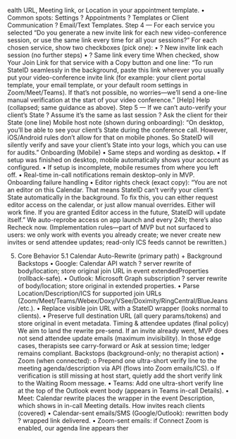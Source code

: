 ﻿ealth URL, Meeting link, or Location in your appointment template.
• Common spots: Settings ? Appointments ? Templates or Client Communication ? Email/Text Templates.
Step 4 — For each service you selected
“Do you generate a new invite link for each new video-conference session, or use the same link every time for all your sessions?”
For each chosen service, show two checkboxes (pick one):
• ? New invite link each session (no further steps)
• ? Same link every time
When checked, show Your Join Link for that service with a Copy button and one line:
“To run StateID seamlessly in the background, paste this link wherever you usually put your video-conference invite link (for example: your client portal template, your email template, or your default room settings in Zoom/Meet/Teams). If that’s not possible, no worries—we’ll send a one-line manual verification at the start of your video conference.” [Help]
Help (collapsed; same guidance as above).
Step 5 — If we can’t auto-verify your client’s State
? Assume it’s the same as last session
? Ask the client for their State (one line)
Mobile host note (shown during onboarding):
“On desktop, you’ll be able to see your client’s State during the conference call. However, iOS/Android rules don’t allow for that on mobile phones. So StateID will silently verify and save your client’s State into your logs, which you can use for audits.”
Onboarding (Mobile)
• Same steps and wording as desktop.
• If setup was finished on desktop, mobile automatically shows your account as configured.
• If setup is incomplete, mobile resumes from where you left off.
• Real-time in-call notifications remain desktop-only in MVP.
Onboarding failure handling
• Editor rights check (exact copy):
“You are not an editor on this Calendar. That means StateID can’t verify your client’s State automatically in the background. To fix this, you can either request editor access on the calendar, or just allow manual overrides. Either will work fine. If you are granted Editor access in the future, StateID will update itself.”
We auto-reprobe access on app launch and every 24h; there’s also Recheck now.
(Implementation rules—part of MVP but not surfaced to users: we only work with events you already create; we never create new invites or send attendee updates; read-only ICS feeds cannot be rewritten.)

5. Core Behavior
5.1 Calendar Auto-Rewrite (primary path) + Background Backstops
• Google: Calendar API watch ? server rewrite of body/location; store original join URL in event extendedProperties (rollback-safe).
• Outlook: Microsoft Graph subscription ? server rewrite of body/location; store original in extended properties.
• Parse Location/Description/ICS for supported join URLs (Zoom/Meet/Teams/Webex/Doxy/VSee/Doximity/RingCentral/BlueJeans/etc.).
• Replace visible join URL with a StateID wrapper (looks normal to clients).
• Preserve full destination URL (all query params/tokens) and store original in event metadata.
Timing & attendee updates (final policy)
We aim to land the rewrite pre-send. If an invite already went, MVP does not send attendee update emails (maximum invisibility). In those edge cases, therapists see carry-forward or Ask at session time; ledger remains compliant.
Backstops (background-only; no therapist action)
• Zoom (when connected):
o Prepend one ultra-short verify line to the meeting agenda/description via API (flows into Zoom emails/ICS).
o If verification is still missing at host start, quietly add the short verify link to the Waiting Room message.
• Teams: Add one ultra-short verify line at the top of the Outlook event body (appears in Teams in-call Details).
• Meet: Calendar rewrite places the wrapper in the event Description, which shows in in-call Meeting details.
How invites reach clients (covered)
• Calendar-sent emails/SMS (Google/Outlook): rewritten body ? wrapped link delivered.
• Zoom-sent emails: if Connect Zoom is enabled, our agenda line appears ther
